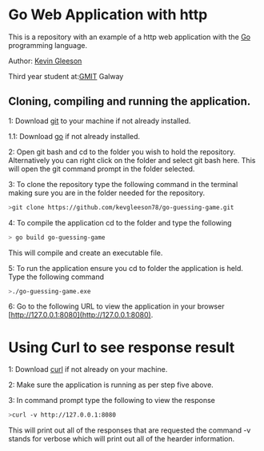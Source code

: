 # Go Web Application with http

This is a repository with an example of a http web application with the [Go](https://golang.org/) programming language.

Author: [Kevin Gleeson](https://github.com/kevgleeson78)

Third year student at:[GMIT](http://gmit.ie) Galway

## Cloning, compiling and running the application.

1: Download [git](https://git-scm.com/downloads) to your machine if not already installed.

1.1: Download [go](https://golang.org/dl/) if not already installed.

2: Open git bash and cd to the folder you wish to hold the repository.
Alternatively you can right click on the folder and select git bash here.
This will open the git command prompt in the folder selected.
 
 3: To clone the repository type the following command in the terminal making sure you are in the folder needed for the repository.
```bash
>git clone https://github.com/kevgleeson78/go-guessing-game.git
```
4: To compile the application cd to the folder and type the following 
```bash
> go build go-guessing-game
```
This will compile and create an executable file.

5: To run the application ensure you cd to folder the application is held.
Type the following command
```bash
>./go-guessing-game.exe
```
6: Go to the following URL to view the application in your browser
[http://127.0.0.1:8080](http://127.0.0.1:8080).

# Using Curl to see response result

1: Download [curl](https://curl.haxx.se/download.html) if not already on your machine.

2: Make sure the application is running as per step five above.

3: In command prompt type the following to view the response
```bash
>curl -v http://127.0.0.1:8080
```
This will print out all of the responses that are requested the command -v stands for verbose which will print out all of the hearder information.


